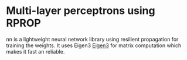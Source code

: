 Multi-layer perceptrons using RPROP
===================================

nn is a lightweight neural network library using resilient propagation for training the weights. It uses Eigen3 [Eigen3](http://eigen.tuxfamily.org/) for matrix computation which makes it fast an reliable.
